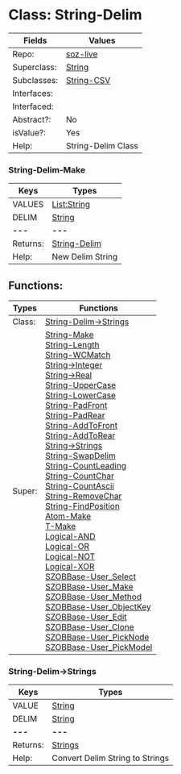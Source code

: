 
# Class:	String-Delim

| Fields | Values |
| --------- | --------- |
| Repo: | [soz-live](/repos/soz-live.html) |
| Superclass: | [String](String.html) |
| Subclasses: | [String-CSV](String-CSV.html) |
| Interfaces: |  |
| Interfaced: |  |
| Abstract?: | No |
| isValue?: | Yes |
| Help: | String-Delim Class |

### String-Delim-Make

| Keys | Types |
| --------- | --------- |
| VALUES | [List:String](String.html) |
| DELIM | [String](String.html) |
| **---** | **---** |
| Returns: | [String-Delim](String-Delim.html) |
| Help: | New Delim String |


## Functions:

| Types | Functions |
| --------- | --------- |
| Class: | [String-Delim->Strings](#String-Delim->Strings) |
| Super: | [String-Make](String.html) <br> [String-Length](String.html) <br> [String-WCMatch](String.html) <br> [String->Integer](String.html) <br> [String->Real](String.html) <br> [String-UpperCase](String.html) <br> [String-LowerCase](String.html) <br> [String-PadFront](String.html) <br> [String-PadRear](String.html) <br> [String-AddToFront](String.html) <br> [String-AddToRear](String.html) <br> [String->Strings](String.html) <br> [String-SwapDelim](String.html) <br> [String-CountLeading](String.html) <br> [String-CountChar](String.html) <br> [String-CountAscii](String.html) <br> [String-RemoveChar](String.html) <br> [String-FindPosition](String.html) <br> [Atom-Make](Atom.html) <br> [T-Make](T.html) <br> [Logical-AND](Logical.html) <br> [Logical-OR](Logical.html) <br> [Logical-NOT](Logical.html) <br> [Logical-XOR](Logical.html) <br> [SZOBBase-User_Select](SZOBBase.html) <br> [SZOBBase-User_Make](SZOBBase.html) <br> [SZOBBase-User_Method](SZOBBase.html) <br> [SZOBBase-User_ObjectKey](SZOBBase.html) <br> [SZOBBase-User_Edit](SZOBBase.html) <br> [SZOBBase-User_Clone](SZOBBase.html) <br> [SZOBBase-User_PickNode](SZOBBase.html) <br> [SZOBBase-User_PickModel](SZOBBase.html) |


### String-Delim->Strings

| Keys | Types |
| --------- | --------- |
| VALUE | [String](String.html) |
| DELIM | [String](String.html) |
| **---** | **---** |
| Returns: | [Strings](Strings.html) |
| Help: | Convert Delim String to Strings |


